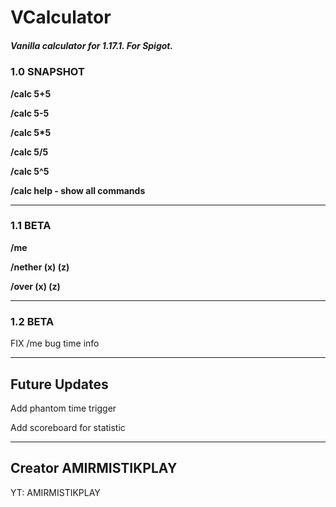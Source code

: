 # VCalculator
##### Vanilla calculator for 1.17.1. For Spigot.

### 1.0 SNAPSHOT

__/calc 5+5__

__/calc 5-5__

__/calc 5*5__

__/calc 5/5__

__/calc 5^5__

__/calc help - show all commands__

____

### 1.1 BETA

__/me__

__/nether (x) (z)__

__/over (x) (z)__


____

### 1.2 BETA

FIX /me bug time info
____


## Future Updates
Add phantom time trigger

Add scoreboard for statistic

____

## Creator AMIRMISTIKPLAY
YT: AMIRMISTIKPLAY
